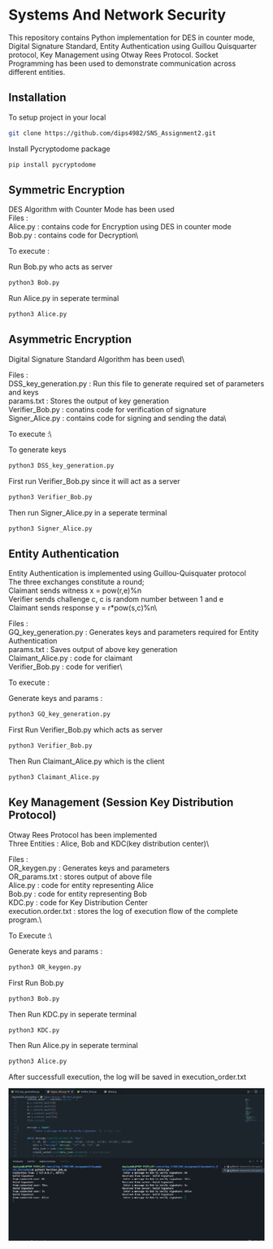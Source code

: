 # Systems And Network Security

This repository contains Python implementation for DES in counter mode, Digital Signature Standard, Entity Authentication using Guillou Quisquarter protocol, Key Management using Otway Rees Protocol. Socket Programming has been used to demonstrate communication across different entities.

## Installation

To setup project in your local

```bash
git clone https://github.com/dips4982/SNS_Assignment2.git 
```

Install Pycryptodome package

```bash
pip install pycryptodome
```

## Symmetric Encryption

DES Algorithm with Counter Mode has been used\
Files :\
Alice.py : contains code for Encryption using DES in counter mode\
Bob.py   : contains code for Decryption\

To execute : 

Run Bob.py who acts as server

```bash
python3 Bob.py
```

Run Alice.py in seperate terminal

```bash
python3 Alice.py
```

## Asymmetric Encryption

Digital Signature Standard Algorithm has been used\

Files :\
DSS_key_generation.py : Run this file to generate required set of parameters and keys\
params.txt            : Stores the output of key generation\
Verifier_Bob.py       : conatins code for verification of signature\
Signer_Alice.py       : contains code for signing and sending the data\

To execute :\ 

To generate keys 

```bash
python3 DSS_key_generation.py
```

First run Verifier_Bob.py since it will act as a server

```bash
python3 Verifier_Bob.py
```

Then run Signer_Alice.py in a seperate terminal

```bash
python3 Signer_Alice.py
```

## Entity Authentication

Entity Authentication is implemented using Guillou-Quisquater protocol\
The three exchanges constitute a round;\
Claimant sends witness x = pow(r,e)%n\
Verifier sends challenge c, c is random number between 1 and e\
Claimant sends response y = r*pow(s,c)%n\

Files :\
GQ_key_generation.py : Generates keys and parameters required for Entity Authentication\
params.txt           : Saves output of above key generation\
Claimant_Alice.py    : code for claimant\
Verifier_Bob.py      : code for verifier\

To execute :

Generate keys and params :

```bash
python3 GQ_key_generation.py
```

First Run Verifier_Bob.py which acts as server

```bash
python3 Verifier_Bob.py
```

Then Run Claimant_Alice.py which is the client

```bash
python3 Claimant_Alice.py
```
## Key Management (Session Key Distribution Protocol)

Otway Rees Protocol has been implemented\
Three Entities : Alice, Bob and KDC(key distribution center)\

Files :\
OR_keygen.py        : Generates keys and parameters\
OR_params.txt       : stores output of above file\
Alice.py            : code for entity representing Alice\
Bob.py              : code for entity representing Bob\
KDC.py              : code for Key Distribution Center\
execution.order.txt : stores the log of execution flow of the complete program.\

To Execute :\

Generate keys and params :

```bash
python3 OR_keygen.py
```

First Run Bob.py

```bash
python3 Bob.py
```

Then Run KDC.py in seperate terminal

```bash
python3 KDC.py
```

Then Run Alice.py in seperate terminal
 
```bash
python3 Alice.py
```
After successfull execution, the log will be saved in execution_order.txt


![title](Asymmetric_Encryption_DSS.png)


